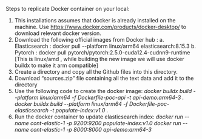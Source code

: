 Steps to replicate Docker container on your local:


1.	This installations assumes that docker is already installed on the machine. Use https://www.docker.com/products/docker-desktop/ to download relevant docker version.
2.	Download the following official images from Docker hub :
a.	Elasticsearch : docker pull --platform linux/arm64 elasticsearch:8.15.3
b.	Pytorch : docker pull pytorch/pytorch:2.5.0-cuda12.4-cudnn9-runtime [This is linux/amd , while building the new image we will use docker buildx to make it arm compatible] 
3.	Create a directory and copy all the Github files into this directory.
4.	Download “sources.zip” file containing all the text data and add it to the directory
5.	Use the following code to create the docker image:
      _docker buildx build --platform linux/arm64 -f Dockerfile-poc-api -t api-demo:arm64-3 ._
      _docker buildx build --platform linux/arm64 -f Dockerfile-poc-elasticsearch -t populate-index:v1.0 ._
6.	Run the docker container to update elasticsearch index:
      _docker run  --name cont-elastic-1 -p 9200:9200 populate-index:v1.0_
      _docker run  --name cont-elastic-1 -p 8000:8000 api-demo:arm64-3_

